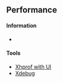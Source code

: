## Performance

#### Information

*

#### Tools

* [Xhprof with UI](https://github.com/phacility/xhprof)
* [Xdebug](http://xdebug.org)
